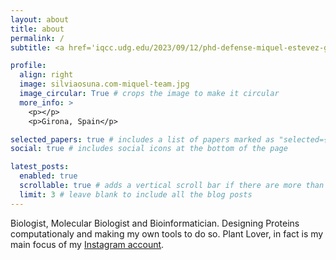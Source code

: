 ```yaml
---
layout: about
title: about
permalink: /
subtitle: <a href='iqcc.udg.edu/2023/09/12/phd-defense-miquel-estevez-gay/'>PhD in Bioinformatics</a>.<p></p>Ex. <a href='https://www.osunalab.com/our-team/'>Lab manager at OsunaLab</a>

profile:
  align: right
  image: silviaosuna.com-miquel-team.jpg
  image_circular: True # crops the image to make it circular
  more_info: >
    <p></p>
    <p>Girona, Spain</p>

selected_papers: true # includes a list of papers marked as "selected={true}"
social: true # includes social icons at the bottom of the page

latest_posts:
  enabled: true
  scrollable: true # adds a vertical scroll bar if there are more than 3 new posts items
  limit: 3 # leave blank to include all the blog posts
---
```


Biologist, Molecular Biologist and Bioinformatician. Designing Proteins computationaly and making my own tools to do so. 
Plant Lover, in fact is my main focus of my <a href='https://www.instagram.com/miquelgarden'>Instagram account</a>.

